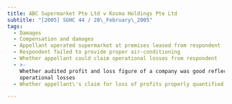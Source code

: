 ```yaml
---
title: ABC Supermarket Pte Ltd v Kosma Holdings Pte Ltd
subtitle: "[2005] SGHC 44 / 28\_February\_2005"
tags:
  - Damages
  - Compensation and damages
  - Appellant operated supermarket at premises leased from respondent
  - Respondent failed to provide proper air-conditioning
  - Whether appellant could claim operational losses from respondent
  - >-
    Whether audited profit and loss figure of a company was good reflection of
    operational losses
  - Whether appellant\'s claim for loss of profits properly quantified

---
```


